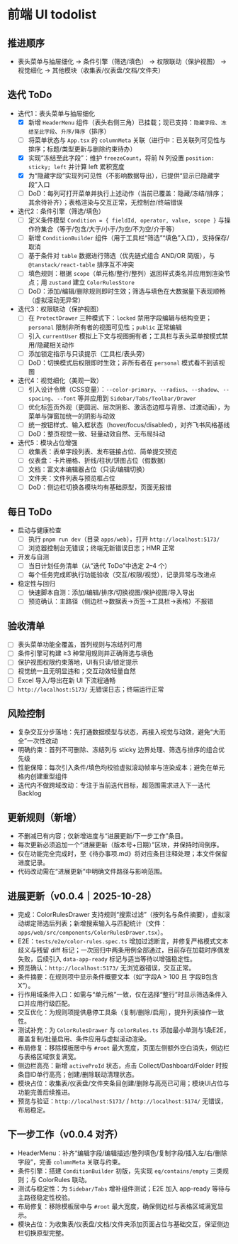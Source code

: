 # 前端 UI todolist

## 推进顺序
- 表头菜单与抽屉细化 → 条件引擎（筛选/填色） → 权限联动（保护视图） → 视觉细化 → 其他模块（收集表/仪表盘/文档/文件夹）

## 迭代 ToDo
- 迭代1：表头菜单与抽屉细化
  - [x] 新增 `HeaderMenu` 组件（表头右侧三角）已挂载；现已支持：`隐藏字段`、`冻结至此字段`、`升序/降序`（排序）
  - [ ] 将菜单状态与 `App.tsx` 的 `columnMeta` 关联（进行中：已关联列可见性与排序；标题/类型更新与删除约束待办）
  - [x] 实现“冻结至此字段”：维护 `freezeCount`，将前 N 列设置 `position: sticky; left` 并计算 left 累积宽度
  - [x] 为“隐藏字段”实现列可见性（不影响数据导出），已提供“显示已隐藏字段”入口
  - [ ] DoD：每列可打开菜单并执行上述动作（当前已覆盖：隐藏/冻结/排序；其余待补齐）；表格渲染与交互正常，无控制台/终端错误

- 迭代2：条件引擎（筛选/填色）
  - [ ] 定义条件模型 `Condition = { fieldId, operator, value, scope }` 与操作符集合（等于/包含/大于/小于/为空/不为空/介于等）
  - [ ] 新增 `ConditionBuilder` 组件（用于工具栏“筛选”“填色”入口），支持保存/取消
  - [ ] 基于条件对 `table` 数据进行筛选（优先链式组合 AND/OR 简版），与 `@tanstack/react-table` 排序互不冲突
  - [ ] 填色规则：根据 `scope`（单元格/整行/整列）返回样式类名并应用到渲染节点；用 `zustand` 建立 `ColorRulesStore`
  - [ ] DoD：添加/编辑/删除规则即时生效；筛选与填色在大数据量下表现顺畅（虚拟滚动无异常）

- 迭代3：权限联动（保护视图）
  - [ ] 在 `ProtectDrawer` 三种模式下：`locked` 禁用字段编辑与结构变更；`personal` 限制非所有者的视图可见性；`public` 正常编辑
  - [ ] 引入 `currentUser` 模拟上下文与视图拥有者；工具栏与表头菜单按模式禁用/隐藏相关动作
  - [ ] 添加锁定指示与只读提示（工具栏/表头旁）
  - [ ] DoD：切换模式后权限即时生效；非所有者在 `personal` 模式看不到该视图

- 迭代4：视觉细化（美观一致）
  - [ ] 引入设计令牌（CSS变量）：`--color-primary`、`--radius`、`--shadow`、`--spacing`、`--font` 等并应用到 `Sidebar/Tabs/Toolbar/Drawer`
  - [ ] 优化标签页外观（更圆润、层次阴影、激活态边框与背景、过渡动画），为菜单与弹窗加统一的阴影与动效
  - [ ] 统一按钮样式、输入框状态（hover/focus/disabled），对齐飞书风格基线
  - [ ] DoD：整页视觉一致、轻量动效自然、无布局抖动

- 迭代5：模块占位增强
  - [ ] 收集表：表单字段列表、发布链接占位、简单提交预览
  - [ ] 仪表盘：卡片栅格、折线/柱状/饼图占位（假数据）
  - [ ] 文档：富文本编辑器占位（只读/编辑切换）
  - [ ] 文件夹：文件列表与预览框占位
  - [ ] DoD：侧边栏切换各模块均有基础原型，页面无报错

## 每日 ToDo
- 启动与健康检查
  - [ ] 执行 `pnpm run dev`（目录 `apps/web`），打开 `http://localhost:5173/`
  - [ ] 浏览器控制台无错误；终端无新错误日志；HMR 正常
- 开发与自测
  - [ ] 当日计划任务清单（从“迭代 ToDo”中选定 2–4 个）
  - [ ] 每个任务完成即执行功能验收（交互/权限/视觉），记录异常与改进点
- 稳定性与回归
  - [ ] 快速脚本自测：添加/编辑/排序/切换视图/保护视图/导入导出
  - [ ] 预览确认：主路径（侧边栏→数据表→页签→工具栏→表格）不报错

## 验收清单
- [ ] 表头菜单功能全覆盖，首列规则与冻结列可用
- [ ] 条件引擎可构建 ≥3 种常用规则并正确筛选与填色
- [ ] 保护视图权限约束落地，UI有只读/锁定提示
- [ ] 视觉统一且无明显违和；交互动效轻量自然
- [ ] Excel 导入/导出在新 UI 下流程通畅
- [ ] `http://localhost:5173/` 无错误日志；终端运行正常

## 风险控制
- 复杂交互分步落地：先打通数据模型与状态，再接入视觉与动效，避免“大而全”一次性改动
- 明确约束：首列不可删除、冻结列与 sticky 边界处理、筛选与排序的组合优先级
- 性能保障：每次引入条件/填色均校验虚拟滚动帧率与渲染成本；避免在单元格内创建重型组件
- 迭代内不做跨域改动：专注于当前迭代目标，超范围需求进入下一迭代 Backlog

## 更新规则（新增）
- 不删减已有内容；仅新增进度与“进展更新/下一步工作”条目。
- 每次更新必须追加一个“进展更新（版本号+日期）”区块，并保持时间倒序。
- 仅在功能完全完成时，至《待办事项.md》将对应条目注释处理；本文件保留进度记录。
- 代码改动需在“进展更新”中明确文件路径与影响范围。

## 进展更新（v0.0.4｜2025-10-28）
- 完成：ColorRulesDrawer 支持规则“搜索过滤”（按列名与条件摘要），虚拟滚动绑定筛选后列表；新增搜索输入与匹配统计（文件：`apps/web/src/components/ColorRulesDrawer.tsx`）。
- E2E：`tests/e2e/color-rules.spec.ts` 增加过滤断言，并修复严格模式文本歧义与残留 diff 标记；一次回归中两条用例全部通过，目前存在加载时序偶发失败，后续引入 `data-app-ready` 标记与适当等待以增强稳定性。
- 预览确认：`http://localhost:5173/` 无浏览器错误，交互正常。
- 条件摘要：在规则项中显示条件概要文本（如“字段A > 100 且 字段B包含X”）。
- 行作用域条件入口：如需与“单元格”一致，仅在选择“整行”时显示筛选条件入口并应用行级匹配。
- 交互优化：为规则项提供悬停工具条（复制/删除/启用），提升列表操作一致性。
- 测试补充：为 `ColorRulesDrawer` 与 `colorRules.ts` 添加最小单测与1条E2E，覆盖复制/批量启用、条件应用与虚拟滚动渲染。
- 布局修复：移除模板居中与 `#root` 最大宽度，页面左侧额外空白消失，侧边栏与表格区域恢复满宽。
- 侧边栏高亮：新增 `activeProId` 状态，点击 Collect/Dashboard/Folder 时按条目ID单行高亮；创建/删除联动清理状态。
- 模块占位：收集表/仪表盘/文件夹条目创建/删除与高亮已可用；模块UI占位与功能完善后续推进。
- 预览与验证：`http://localhost:5173/` / `http://localhost:5174/` 无错误，布局稳定。

## 下一步工作（v0.0.4 对齐）
- HeaderMenu：补齐“编辑字段/编辑描述/整列填色/复制字段/插入左/右/删除字段”，完善 `columnMeta` 关联与约束。
- 条件引擎：搭建 `ConditionBuilder` 初版，先实现 `eq/contains/empty` 三类规则；与 ColorRules 联动。
- 测试与稳定性：为 `Sidebar/Tabs` 增补组件测试；E2E 加入 app-ready 等待与主路径稳定性校验。
- 布局修复：移除模板居中与 `#root` 最大宽度，确保侧边栏与表格区域满宽显示。
- 模块占位：为收集表/仪表盘/文档/文件夹添加页面占位与基础交互，保证侧边栏切换原型完整。